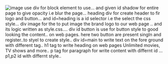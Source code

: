 ![image](https://github.com/Rameh2611/Netflix/assets/134092313/9ce5a082-0557-4769-9ebe-b134b6cafca3)
use div for block element to use...
and given id shadow for entire page to give opacity i.e blur the page...
heading div for create header to fir logo and button...
and id=heading is a id selector i.e the select the css style...
div image for the to put image the brand logo to our web page ..
and its logic written as style.css....
div id button is use for button style to good looking the content.. on web pages.
here two button are present singIn and register..to styel to create style..
div id=main to write text on the fore ground with different tag..
h1 tag to write heading on web pages Unlimited movies, TV shows and more..
p tag for paragraph for write content with differnt id ...
p1,p2 id with differnt style..
